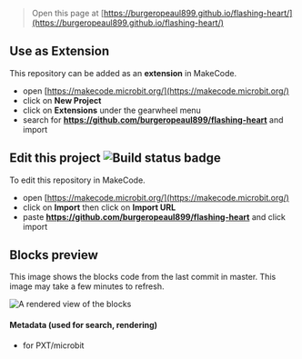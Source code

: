 
> Open this page at [https://burgeropeaul899.github.io/flashing-heart/](https://burgeropeaul899.github.io/flashing-heart/)

## Use as Extension

This repository can be added as an **extension** in MakeCode.

* open [https://makecode.microbit.org/](https://makecode.microbit.org/)
* click on **New Project**
* click on **Extensions** under the gearwheel menu
* search for **https://github.com/burgeropeaul899/flashing-heart** and import

## Edit this project ![Build status badge](https://github.com/burgeropeaul899/flashing-heart/workflows/MakeCode/badge.svg)

To edit this repository in MakeCode.

* open [https://makecode.microbit.org/](https://makecode.microbit.org/)
* click on **Import** then click on **Import URL**
* paste **https://github.com/burgeropeaul899/flashing-heart** and click import

## Blocks preview

This image shows the blocks code from the last commit in master.
This image may take a few minutes to refresh.

![A rendered view of the blocks](https://github.com/burgeropeaul899/flashing-heart/raw/master/.github/makecode/blocks.png)

#### Metadata (used for search, rendering)

* for PXT/microbit
<script src="https://makecode.com/gh-pages-embed.js"></script><script>makeCodeRender("{{ site.makecode.home_url }}", "{{ site.github.owner_name }}/{{ site.github.repository_name }}");</script>
